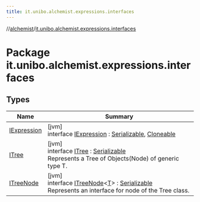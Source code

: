 ```yaml
---
title: it.unibo.alchemist.expressions.interfaces
---
```

//[alchemist](../../index.html)/[it.unibo.alchemist.expressions.interfaces](index.html)



# Package it.unibo.alchemist.expressions.interfaces



## Types


| Name | Summary |
|---|---|
| [IExpression](-i-expression/index.html) | [jvm]<br>interface [IExpression](-i-expression/index.html) : [Serializable](https://docs.oracle.com/javase/8/docs/api/java/io/Serializable.html), [Cloneable](https://docs.oracle.com/javase/8/docs/api/java/lang/Cloneable.html) |
| [ITree](-i-tree/index.html) | [jvm]<br>interface [ITree](-i-tree/index.html) : [Serializable](https://docs.oracle.com/javase/8/docs/api/java/io/Serializable.html)<br>Represents a Tree of Objects(Node) of generic type T. |
| [ITreeNode](-i-tree-node/index.html) | [jvm]<br>interface [ITreeNode](-i-tree-node/index.html)<[T](-i-tree-node/index.html)> : [Serializable](https://docs.oracle.com/javase/8/docs/api/java/io/Serializable.html)<br>Represents an interface for node of the Tree class. |

